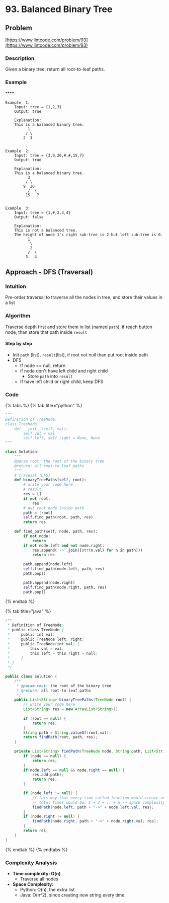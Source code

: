 # 93. Balanced Binary Tree

## Problem

[https://www.lintcode.com/problem/93](https://www.lintcode.com/problem/93)

### Description

Given a binary tree, return all root-to-leaf paths.

### Example

\*\*\*\*

```text
Example  1:
	Input: tree = {1,2,3}
	Output: true
	
	Explanation:
	This is a balanced binary tree.
		  1  
		 / \                
		2  3

	
Example  2:
	Input: tree = {3,9,20,#,#,15,7}
	Output: true
	
	Explanation:
	This is a balanced binary tree.
		  3  
		 / \                
		9  20                
		  /  \                
		 15   7 

	
Example  3:
	Input: tree = {1,#,2,3,4}
	Output: false
	
	Explanation:
	This is not a balanced tree. 
	The height of node 1's right sub-tree is 2 but left sub-tree is 0.
		  1  
		   \                
		   2                
		  /  \                
		 3   4
```

## Approach - DFS \(Traversal\)

### Intuition

Pre-order traversal to traverse all the nodes in tree, and store their values in a list

### Algorithm

Traverse depth first and store them in list \(named `path`\), if reach button node, than store that path inside `result`

#### Step by step 

* Init `path` \(list\), `result`\(list\), if root not null than put root inside path
* DFS
  * If node == null, return 
  * if node don't have left child and right child
    * Store `path` into `result`
  * If have left child or right child, keep DFS

### Code

{% tabs %}
{% tab title="python" %}
```python
"""
Definition of TreeNode:
class TreeNode:
    def __init__(self, val):
        self.val = val
        self.left, self.right = None, None
"""

class Solution:
    """
    @param root: the root of the binary tree
    @return: all root-to-leaf paths
    """
    # travesal (DFS)
    def binaryTreePaths(self, root):
        # write your code here
        # result
        res = []
        if not root:
            res
        # put root node inside path
        path = [root]
        self.find_path(root, path, res)
        return res
    
    def find_path(self, node, path, res):
        if not node:
            return
        if not node.left and not node.right:
            res.append('->'.join([str(n.val) for n in path]))
            return res
        
        path.append(node.left)
        self.find_path(node.left, path, res)
        path.pop()

        path.append(node.right)
        self.find_path(node.right, path, res)
        path.pop()
```
{% endtab %}

{% tab title="java" %}
```java
/**
 * Definition of TreeNode:
 * public class TreeNode {
 *     public int val;
 *     public TreeNode left, right;
 *     public TreeNode(int val) {
 *         this.val = val;
 *         this.left = this.right = null;
 *     }
 * }
 */

public class Solution {
    /**
     * @param root: the root of the binary tree
     * @return: all root-to-leaf paths
     */
    public List<String> binaryTreePaths(TreeNode root) {
        // write your code here
        List<String> res = new ArrayList<String>();
        
        if (root == null) {
            return res;
        }
        String path = String.valueOf(root.val);
        return findPath(root, path, res);
    }
    
    private List<String> findPath(TreeNode node, String path, List<String> res) {
        if (node == null) {
            return res;
        }
        if(node.left == null && node.right == null) {
            res.add(path);
            return res;
        }

        if (node.left != null) {
            // this way that every time called function would create new apth string
            // total times would be: 1 + 2 + ...+ n -> space complexity: O(n^2) 
            findPath(node.left, path + "->" + node.left.val, res);
        }
        if (node.right != null) {
            findPath(node.right, path + "->" + node.right.val, res);
        }
        return res;
    }
}
```
{% endtab %}
{% endtabs %}

### Complexity Analysis

* **Time complexity: O\(n\)**
  * Traverse all nodes 
* **Space Complexity:** 
  * Python: O\(n\), the extra list 
  * Java: O\(n^2\), since creating new string every time 

